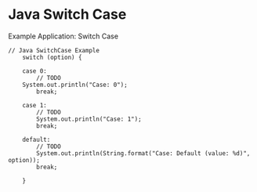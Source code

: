 # Java Switch Case
Example Application: Switch Case

    // Java SwitchCase Example
		switch (option) {

		case 0:
			// TODO
		System.out.println("Case: 0");
			break;

		case 1:
			// TODO
			System.out.println("Case: 1");
			break;
      
		default:
			// TODO
			System.out.println(String.format("Case: Default (value: %d)", option));
			break;

		}
